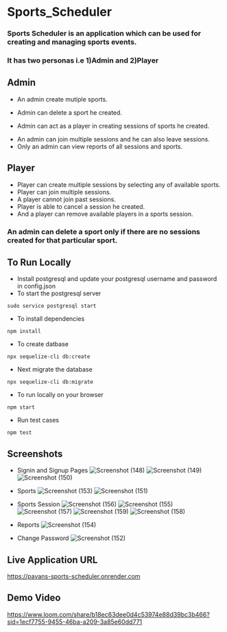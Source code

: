 # Sports_Scheduler
### Sports Scheduler is an application which can be used for creating and managing sports events.
### It has two personas i.e 1)Admin and 2)Player

## Admin
- An admin create mutiple sports.
+ Admin can delete a sport he created.
* Admin can act as a player in creating sessions of sports he created.
- An admin can join multiple sessions and he can also leave sessions.
- Only an admin can view reports of all sessions and sports.

## Player
- Player can create multiple sessions by selecting any of available sports.
- Player can join multiple sessions.
- A player cannot join past sessions.
- Player is able to cancel a session he created.
- And a player can remove available players in a sports session.

### An admin can delete a sport only if there are no sessions created for that particular sport.
 
## To Run Locally
- Install postgresql and update your postgresql username and password in config.json
- To start the postgresql server
```
sudo service postgresql start
```
- To install dependencies
```
npm install
```
- To create datbase
```
npx sequelize-cli db:create
```
- Next migrate the database
```
npx sequelize-cli db:migrate
```
- To run locally on your browser
```
npm start
```
- Run test cases
```
npm test
```
## Screenshots
- Signin and Signup Pages
![Screenshot (148)](https://github.com/pavankumar1921/Sports_Scheduler/assets/104848621/0f1989a2-8c9b-482a-8e41-179a24911605)
![Screenshot (149)](https://github.com/pavankumar1921/Sports_Scheduler/assets/104848621/ff22613c-f8e1-4e3a-8b49-f1a35f999a99)
![Screenshot (150)](https://github.com/pavankumar1921/Sports_Scheduler/assets/104848621/75b9f1d0-eb7e-4e08-b534-62a11e8062e0)

- Sports
![Screenshot (153)](https://github.com/pavankumar1921/Sports_Scheduler/assets/104848621/d66e543a-63c0-4af2-bdb1-1f4b97f08e08)
![Screenshot (151)](https://github.com/pavankumar1921/Sports_Scheduler/assets/104848621/d5137fad-a1a7-4ea9-8abd-47c3f672d13d)

- Sports Session
![Screenshot (156)](https://github.com/pavankumar1921/Sports_Scheduler/assets/104848621/188813d7-5412-416a-b61d-c1d9b704a500)
![Screenshot (155)](https://github.com/pavankumar1921/Sports_Scheduler/assets/104848621/5cbe5a05-c142-4817-b49f-51cec5e96057)
![Screenshot (157)](https://github.com/pavankumar1921/Sports_Scheduler/assets/104848621/15e79f93-110a-457f-8cb2-97aa2898d3cc)
![Screenshot (159)](https://github.com/pavankumar1921/Sports_Scheduler/assets/104848621/6a477fcc-28ab-4fd6-a194-1a873b49b91e)
![Screenshot (158)](https://github.com/pavankumar1921/Sports_Scheduler/assets/104848621/65c8dc53-5758-4004-8a1d-89a90dfba954)

- Reports
![Screenshot (154)](https://github.com/pavankumar1921/Sports_Scheduler/assets/104848621/aa59ab18-f23d-4ab3-a159-03c569057444)

- Change Password
![Screenshot (152)](https://github.com/pavankumar1921/Sports_Scheduler/assets/104848621/49fcda35-1c3d-4cb6-9d2b-8daff42a8b12)

## Live Application URL
https://pavans-sports-scheduler.onrender.com

## Demo Video
https://www.loom.com/share/b18ec63dee0d4c53974e88d39bc3b466?sid=1ecf7755-9455-46ba-a209-3a85e60dd771














